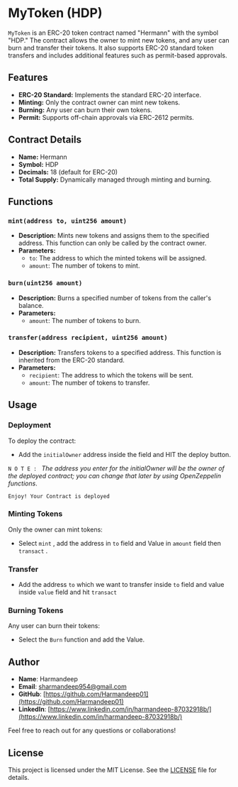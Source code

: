 
# MyToken (HDP)

`MyToken` is an ERC-20 token contract named "Hermann" with the symbol "HDP." The contract allows the owner to mint new tokens, and any user can burn and transfer their tokens. It also supports ERC-20 standard token transfers and includes additional features such as permit-based approvals.

## Features

- **ERC-20 Standard:** Implements the standard ERC-20 interface.
- **Minting:** Only the contract owner can mint new tokens.
- **Burning:** Any user can burn their own tokens.
- **Permit:** Supports off-chain approvals via ERC-2612 permits.

## Contract Details

- **Name:** Hermann
- **Symbol:** HDP
- **Decimals:** 18 (default for ERC-20)
- **Total Supply:** Dynamically managed through minting and burning.

## Functions

### `mint(address to, uint256 amount)`

- **Description:** Mints new tokens and assigns them to the specified address. This function can only be called by the contract owner.
- **Parameters:**
  - `to`: The address to which the minted tokens will be assigned.
  - `amount`: The number of tokens to mint.

### `burn(uint256 amount)`

- **Description:** Burns a specified number of tokens from the caller's balance.
- **Parameters:**
  - `amount`: The number of tokens to burn.

### `transfer(address recipient, uint256 amount)`

- **Description:** Transfers tokens to a specified address. This function is inherited from the ERC-20 standard.
- **Parameters:**
  - `recipient`: The address to which the tokens will be sent.
  - `amount`: The number of tokens to transfer.

## Usage

### Deployment

To deploy the contract:

- Add the `initialOwner` address inside the field and HIT the deploy button.

``N O T E : `` *The address you enter for the initialOwner will be the owner of the deployed contract; you can change that later by using OpenZeppelin functions*.

`Enjoy! Your Contract is deployed`

### Minting Tokens

Only the owner can mint tokens:

- Select `mint` , add the address in `to` field and Value in `amount` field then `transact` .

### Transfer 
- Add the address `to` which we want to transfer inside `to` field and value inside `value` field and hit `transact`
### Burning Tokens

Any user can burn their tokens:

- Select the `Burn` function and add the Value. 

## Author

- **Name**: Harmandeep
- **Email**: [sharmandeep954@gmail.com](sharmandeep954@gmail.com)
- **GitHub**: [https://github.com/Harmandeep01](https://github.com/Harmandeep01)
- **LinkedIn**: [https://www.linkedin.com/in/harmandeep-87032918b/](https://www.linkedin.com/in/harmandeep-87032918b/)

Feel free to reach out for any questions or collaborations!

## License

This project is licensed under the MIT License. See the [LICENSE](https://github.com/git/git-scm.com/blob/main/MIT-LICENSE.txt) file for details.

